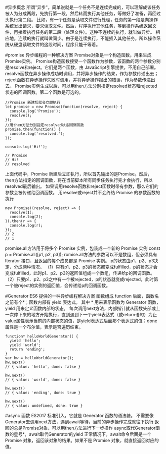 #异步概念
所谓"异步"，简单说就是一个任务不是连续完成的，可以理解成该任务被人为分成两段，先执行第一段，然后转而执行其他任务，等做好了准备，再回过头执行第二段。
比如，有一个任务是读取文件进行处理，任务的第一段是向操作系统发出请求，要求读取文件。然后，程序执行其他任务，等到操作系统返回文件，再接着执行任务的第二段（处理文件）。这种不连续的执行，就叫做异步。
相应地，连续的执行就叫做同步。由于是连续执行，不能插入其他任务，所以操作系统从硬盘读取文件的这段时间，程序只能干等着。

#promise
异步编程的一种解决方案
Promise对象是一个构造函数，用来生成Promise实例。
Promise构造函数接受一个函数作为参数，该函数的两个参数分别是resolve和reject。它们是两个函数，由 JavaScript引擎提供，不用自己部署。
resolve函数在异步操作成功时调用，并将异步操作的结果，作为参数传递出去；reject函数在异步操作失败时调用，并将异步操作报出的错误，作为参数传递出去。
Promise实例生成以后，可以用then方法分别指定resolved状态和rejected状态的回调函数。第二个函数是可选的。

```
//Promise 新建后就会立即执行
let promise = new Promise(function(resolve, reject) {
  console.log('Promise');
  resolve();
});
//用then方法分别指定resolved状态回调函数
promise.then(function() {
  console.log('resolved.');
});

console.log('Hi!');

// Promise
// Hi!
// resolved
```
上面代码中，Promise 新建后立即执行，所以首先输出的是Promise。然后，then方法指定的回调函数，将在当前脚本所有同步任务执行完才会执行，所以resolved最后输出。
如果调用resolve函数和reject函数时带有参数，那么它们的参数会被传递给回调函数。
用resolve或reject并不会终结 Promise 的参数函数的执行
```
new Promise((resolve, reject) => {
  resolve(1);
  console.log(2);
}).then(r => {
  console.log(r);
});
// 2
// 1
```
promise.all方法用于将多个 Promise 实例，包装成一个新的 Promise 实例
const p = Promise.all([p1, p2, p3]);
romise.all方法的参数可以不是数组，但必须具有 Iterator 接口，且返回的每个成员都是 Promise 实例。
p的状态由p1、p2、p3决定，分成两种情况。
（1）只有p1、p2、p3的状态都变成fulfilled，p的状态才会变成fulfilled，此时p1、p2、p3的返回值组成一个数组，传递给p的回调函数。
（2）只要p1、p2、p3之中有一个被rejected，p的状态就变成rejected，此时第一个被reject的实例的返回值，会传递给p的回调函数。


#Generator 
ES6 提供的一种异步编程解决方案
函数组成
function 后面，函数名之前有个*；函数内部有 yield 表达式。
其中 * 用来表示函数为 Generator 函数，yield 用来定义函数内部的状态。
每次调用next方法，内部指针就从函数头部或上一次停下来的地方开始执行，直到遇到下一个yield表达式（或return语句）为止
value属性表示当前的内部状态的值，是yield表达式后面那个表达式的值；done属性是一个布尔值，表示是否遍历结束。
```
function* helloWorldGenerator() {
  yield 'hello';
  yield 'world';
  return 'ending';
}
var hw = helloWorldGenerator();
hw.next()
// { value: 'hello', done: false }

hw.next()
// { value: 'world', done: false }

hw.next()
// { value: 'ending', done: true }

hw.next()
// { value: undefined, done: true }
```
#async 函数
ES2017 标准引入，它就是 Generator 函数的语法糖。
不需要像Generator去调用next方法，遇到await等待，当前的异步操作完成就往下执行
返回的总是Promise对象，可以用then方法进行下一步操作
async取代Generator函数的星号*，await取代Generator的yield
正常情况下，await命令后面是一个 Promise 对象，返回该对象的结果。如果不是 Promise 对象，就直接返回对应的值。